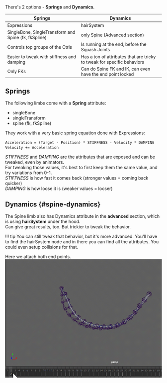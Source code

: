 # <!-- dummy title to prevent auto-generated one-->

There's 2 options - **Springs** and **Dynamics**.

| Springs                                                               | Dynamics                                                                |
|-----------------------------------------------------------------------|-------------------------------------------------------------------------
| Expressions                                                           | hairSystem                                                              |
| SingleBone, SingleTransform and Spine (fk, fkSpline)                  | only Spine (Advanced section)                                           |
| Controls top groups of the Ctrls                                      | Is running at the end, before the Squash Joints                         |
| Easier to tweak with stiffness and damping                            | Has a ton of attributes that are tricky to tweak for specific behaviors |
| Only FKs                                                              | Can do Spine FK and IK, can even have the end point locked              |


## Springs
The following limbs come with a **Spring** attribute:

 * singleBone    
 * singleTransform    
 * spine (fk, fkSpline)

They work with a very basic spring equation done with Expressions:
```
Acceleration = (Target - Position) * STIFFNESS - Velocity * DAMPING
Velocity += Acceleration
```
*STIFFNESS* and *DAMPING* are the attributes that are exposed and can be tweaked, even by animators.   
For tweaking those values, it's best to first keep them the same value, and try variations from 0-1.   
*STIFFNESS* is how fast it comes back (stronger values = coming back quicker)  
*DAMPING* is how loose it is (weaker values = looser)  

## Dynamics {#spine-dynamics}
The Spine limb also has Dynamics attribute in the **advanced** section, which is using **hairSystem** under the hood.  
Can give great results, too. But trickier to tweak the behavior. 

!!! tip
    You can still tweak that behavior, but it's more advanced. You'll have to find the hairSystem node and in there
    you can find all the attributes. You could even setup collisions for that.

Here we attach both end points. 
![Alt text](../images/dynamics_spineTwoEndPoints.gif)  

